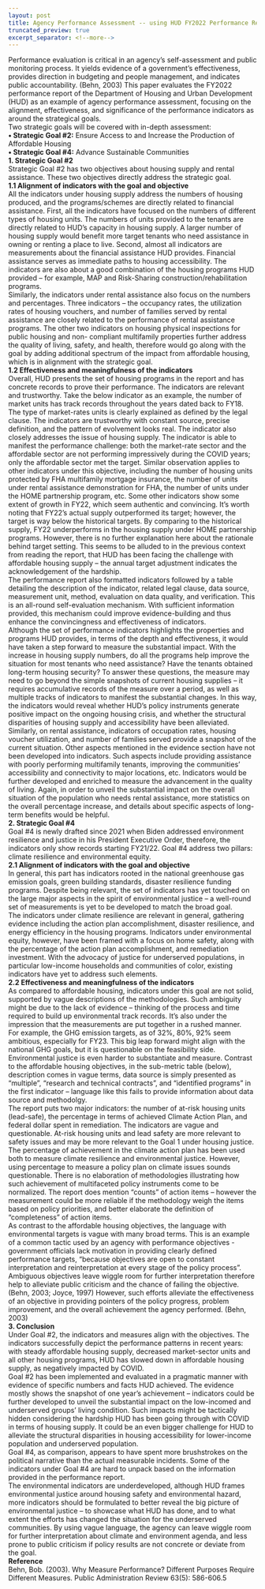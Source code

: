```yaml
---
layout: post
title: Agency Performance Assessment -- using HUD FY2022 Performance Report as an Example
truncated_preview: true
excerpt_separator: <!--more-->
---
```


Performance evaluation is critical in an agency’s self-assessment and public monitoring
process. It yields evidence of a government’s effectiveness, provides direction in budgeting and
people management, and indicates public accountability. (Behn, 2003) This paper evaluates the
FY2022 performance report of the Department of Housing and Urban Development (HUD) as an
example of agency performance assessment, focusing on the alignment, effectiveness, and
significance of the performance indicators as around the strategical goals. <br>
Two strategic goals will be covered with in-depth assessment: <br>
**• Strategic Goal #2:** Ensure Access to and Increase the Production of Affordable Housing <br>
**• Strategic Goal #4:** Advance Sustainable Communities <br>
**1. Strategic Goal #2** <br>
Strategic Goal #2 has two objectives about housing supply and rental assistance. These two
objectives directly address the strategic goal. <br>
**1.1 Alignment of indicators with the goal and objective** <br>
All the indicators under housing supply address the numbers of housing produced, and the
programs/schemes are directly related to financial assistance. First, all the indicators have
focused on the numbers of different types of housing units. The numbers of units provided to the
tenants are directly related to HUD’s capacity in housing supply. A larger number of housing
supply would benefit more target tenants who need assistance in owning or renting a place to
live. Second, almost all indicators are measurements about the financial assistance HUD
provides. Financial assistance serves as immediate paths to housing accessibility. The indicators
are also about a good combination of the housing programs HUD provided – for example, MAP
and Risk-Sharing construction/rehabilitation programs. <br>  <!--more-->
Similarly, the indicators under rental assistance also focus on the numbers and percentages.
Three indicators – the occupancy rates, the utilization rates of housing vouchers, and number of
families served by rental assistance are closely related to the performance of rental assistance
programs. The other two indicators on housing physical inspections for public housing and non-
compliant multifamily properties further address the quality of living, safety, and health,
therefore would go along with the goal by adding additional spectrum of the impact from
affordable housing, which is in alignment with the strategic goal. <br>
**1.2 Effectiveness and meaningfulness of the indicators** <br>
Overall, HUD presents the set of housing programs in the report and has concrete records to
prove their performance. The indicators are relevant and trustworthy. Take the below indicator as
an example, the number of market units has track records throughout the years dated back to
FY18. The type of market-rates units is clearly explained as defined by the legal clause. The
indicators are trustworthy with constant source, precise definition, and the pattern of evolvement
looks real. The indicator also closely addresses the issue of housing supply. The indicator is able
to manifest the performance challenge: both the market-rate sector and the affordable sector are
not performing impressively during the COVID years; only the affordable sector met the target.
Similar observation applies to other indicators under this objective, including the number of
housing units protected by FHA multifamily mortgage insurance, the number of units under
rental assistance demonstration for FHA, the number of units under the HOME partnership
program, etc. Some other indicators show some extent of growth in FY22, which seem authentic
and convincing. It’s worth noting that FY22’s actual supply outperformed its target; however, the
target is way below the historical targets. By comparing to the historical supply, FY22
underperforms in the housing supply under HOME partnership programs. However, there is no
further explanation here about the rationale behind target setting. This seems to be alluded to in
the previous context from reading the report, that HUD has been facing the challenge with
affordable housing supply – the annual target adjustment indicates the acknowledgement of the
hardship. <br>
The performance report also formatted indicators followed by a table detailing the
description of the indicator, related legal clause, data source, measurement unit, method,
evaluation on data quality, and verification. This is an all-round self-evaluation mechanism. With
sufficient information provided, this mechanism could improve evidence-building and thus
enhance the convincingness and effectiveness of indicators. <br>
Although the set of performance indicators highlights the properties and programs HUD
provides, in terms of the depth and effectiveness, it would have taken a step forward to measure
the substantial impact. With the increase in housing supply numbers, do all the programs help
improve the situation for most tenants who need assistance? Have the tenants obtained long-term
housing security? To answer these questions, the measure may need to go beyond the simple
snapshots of current housing supplies – it requires accumulative records of the measure over a
period, as well as multiple tracks of indicators to manifest the substantial changes. In this way,
the indicators would reveal whether HUD’s policy instruments generate positive impact on the
ongoing housing crisis, and whether the structural disparities of housing supply and accessibility
have been alleviated. <br>
Similarly, on rental assistance, indicators of occupation rates, housing voucher utilization,
and number of families served provide a snapshot of the current situation. Other aspects
mentioned in the evidence section have not been developed into indicators. Such aspects include
providing assistance with poorly performing multifamily tenants, improving the communities’
accessibility and connectivity to major locations, etc. Indicators would be further developed and
enriched to measure the advancement in the quality of living. Again, in order to unveil the
substantial impact on the overall situation of the population who needs rental assistance, more
statistics on the overall percentage increase, and details about specific aspects of long-term
benefits would be helpful. <br>
**2. Strategic Goal #4** <br>
Goal #4 is newly drafted since 2021 when Biden addressed environment resilience and
justice in his President Executive Order, therefore, the indicators only show records starting
FY21/22. Goal #4 address two pillars: climate resilience and environmental equity. <br>
**2.1 Alignment of indicators with the goal and objective** <br>
In general, this part has indicators rooted in the national greenhouse gas emission goals,
green building standards, disaster resilience funding programs. Despite being relevant, the set of
indicators has yet touched on the large major aspects in the spirit of environmental justice – a
well-round set of measurements is yet to be developed to match the broad goal. <br>
The indicators under climate resilience are relevant in general, gathering evidence including
the action plan accomplishment, disaster resilience, and energy efficiency in the housing
programs. Indicators under environmental equity, however, have been framed with a focus on
home safety, along with the percentage of the action plan accomplishment, and remediation
investment. With the advocacy of justice for underserved populations, in particular low-income
households and communities of color, existing indicators have yet to address such elements. <br>
**2.2 Effectiveness and meaningfulness of the indicators** <br>
As compared to affordable housing, indicators under this goal are not solid, supported by
vague descriptions of the methodologies. Such ambiguity might be due to the lack of evidence –
thinking of the process and time required to build up environmental track records. It’s also under
the impression that the measurements are put together in a rushed manner. <br>
For example, the GHG emission targets, as of 32%, 80%, 92% seem ambitious, especially for
FY23. This big leap forward might align with the national GHG goals, but it is questionable on
the feasibility side. Environmental justice is even harder to substantiate and measure. Contrast to
the affordable housing objectives, in the sub-metric table (below), description comes in vague
terms, data source is simply presented as “multiple”, “research and technical contracts”, and
“identified programs” in the first indicator – language like this fails to provide information about
data source and methodolgy. <br>
The report puts two major indicators: the number of at-risk housing units (lead-safe), the
percentage in terms of achieved Climate Action Plan, and federal dollar spent in remediation.
The indicators are vague and questionable. At-risk housing units and lead safety are more
relevant to safety issues and may be more relevant to the Goal 1 under housing justice. The
percentage of achievement in the climate action plan has been used both to measure climate
resilience and environmental justice. However, using percentage to measure a policy plan on
climate issues sounds questionable. There is no elaboration of methodologies illustrating how
such achievement of multifaceted policy instruments come to be normalized. The report does
mention “counts” of action items – however the measurement could be more reliable if the
methodology weigh the items based on policy priorities, and better elaborate the definition of
“completeness” of action items. <br>
As contrast to the affordable housing objectives, the language with environmental targets is
vague with many broad terms. This is an example of a common tactic used by an agency with
performance objectives - government officials lack motivation in providing clearly defined
performance targets, “because objectives are open to constant interpretation and reinterpretation
at every stage of the policy process”. Ambiguous objectives leave wiggle room for further
interpretation therefore help to alleviate public criticism and the chance of failing the objective.
(Behn, 2003; Joyce, 1997) However, such efforts alleviate the effectiveness of an objective in
providing pointers of the policy progress, problem improvement, and the overall achievement the
agency performed. (Behn, 2003) <br>
**3. Conclusion** <br>
Under Goal #2, the indicators and measures align with the objectives. The indicators
successfully depict the performance patterns in recent years: with steady affordable housing
supply, decreased market-sector units and all other housing programs, HUD has slowed down in
affordable housing supply, as negatively impacted by COVID. <br>
Goal #2 has been implemented and evaluated in a pragmatic manner with evidence of
specific numbers and facts HUD achieved. The evidence mostly shows the snapshot of one
year’s achievement – indicators could be further developed to unveil the substantial impact on
the low-incomed and underserved groups’ living condition. Such impacts might be tactically
hidden considering the hardship HUD has been going through with COVID in terms of housing
supply. It could be an even bigger challenge for HUD to alleviate the structural disparities in
housing accessibility for lower-income population and underserved population. <br>
Goal #4, as comparison, appears to have spent more brushstrokes on the political narrative
than the actual measurable incidents. Some of the indicators under Goal #4 are hard to unpack
based on the information provided in the performance report. <br>
The environmental indicators are underdeveloped, although HUD frames environmental
justice around housing safety and environmental hazard, more indicators should be formulated to
better reveal the big picture of environmental justice – to showcase what HUD has done, and to
what extent the efforts has changed the situation for the underserved communities. By using
vague language, the agency can leave wiggle room for further interpretation about climate and
environment agenda, and less prone to public criticism if policy results are not concrete or
deviate from the goal. <br>
**Reference** <br>
Behn, Bob. (2003). Why Measure Performance? Different Purposes Require Different Measures.
Public Administration Review 63(5): 586-606.5 <br>
